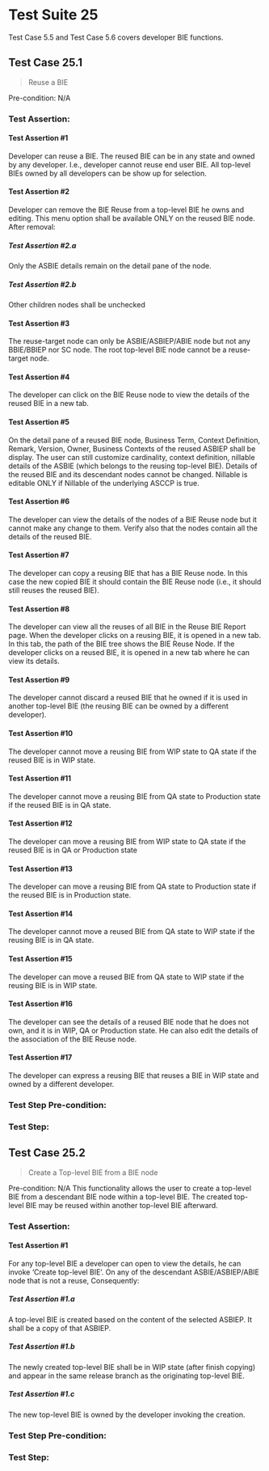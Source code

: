 # Test Suite 25

Test Case 5.5 and Test Case 5.6 covers developer BIE functions.

## Test Case 25.1

> Reuse a BIE

Pre-condition: N/A


### Test Assertion:

#### Test Assertion #1
Developer can reuse a BIE. The reused BIE can be in any state and owned by any developer. I.e., developer cannot reuse end user BIE. All top-level BIEs owned by all developers can be show up for selection.

#### Test Assertion #2
Developer can remove the BIE Reuse from a top-level BIE he owns and editing. This menu option shall be available ONLY on the reused BIE node. After removal:

##### Test Assertion #2.a
Only the ASBIE details remain on the detail pane of the node.
##### Test Assertion #2.b
Other children nodes shall be unchecked

#### Test Assertion #3
The reuse-target node can only be ASBIE/ASBIEP/ABIE node but not any BBIE/BBIEP nor SC node. The root top-level BIE node cannot be a reuse-target node.

#### Test Assertion #4
The developer can click on the BIE Reuse node to view the details of the reused BIE in a new tab.

#### Test Assertion #5
On the detail pane of a reused BIE node, Business Term, Context Definition, Remark, Version, Owner, Business Contexts of the reused ASBIEP shall be display. The user can still customize cardinality, context definition, nillable details of the ASBIE (which belongs to the reusing top-level BIE). Details of the reused BIE and its descendant nodes cannot be changed. Nillable is editable ONLY if Nillable of the underlying ASCCP is true.

#### Test Assertion #6
The developer can view the details of the nodes of a BIE Reuse node but it cannot make any change to them. Verify also that the nodes contain all the details of the reused BIE.

#### Test Assertion #7
The developer can copy a reusing BIE that has a BIE Reuse node. In this case the new copied BIE it should contain the BIE Reuse node (i.e., it should still reuses the reused BIE).

#### Test Assertion #8
The developer can view all the reuses of all BIE in the Reuse BIE Report page. When the developer clicks on a reusing BIE, it is opened in a new tab. In this tab, the path of the BIE tree shows the BIE Reuse Node. If the developer clicks on a reused BIE, it is opened in a new tab where he can view its details.

#### Test Assertion #9
The developer cannot discard a reused BIE that he owned if it is used in another top-level BIE (the reusing BIE can be owned by a different developer).

#### Test Assertion #10
The developer cannot move a reusing BIE from WIP state to QA state if the reused BIE is in WIP state.

#### Test Assertion #11
The developer cannot move a reusing BIE from QA state to Production state if the reused BIE is in QA state.

#### Test Assertion #12
The developer can move a reusing BIE from WIP state to QA state if the reused BIE is in QA or Production state

#### Test Assertion #13
The developer can move a reusing BIE from QA state to Production state if the reused BIE is in Production state.

#### Test Assertion #14
The developer cannot move a reused BIE from QA state to WIP state if the reusing BIE is in QA state.

#### Test Assertion #15
The developer can move a reused BIE from QA state to WIP state if the reusing BIE is in WIP state.

#### Test Assertion #16
The developer can see the details of a reused BIE node that he does not own, and it is in WIP, QA or Production state. He can also edit the details of the association of the BIE Reuse node.

#### Test Assertion #17
The developer can express a reusing BIE that reuses a BIE in WIP state and owned by a different developer.

### Test Step Pre-condition:



### Test Step:

## Test Case 25.2

> Create a Top-level BIE from a BIE node

Pre-condition: N/A
This functionality allows the user to create a top-level BIE from a descendant BIE node within a top-level BIE. The created top-level BIE may be reused within another top-level BIE afterward.


### Test Assertion:

#### Test Assertion #1
For any top-level BIE a developer can open to view the details, he can invoke ‘Create top-level BIE’. On any of the descendant ASBIE/ASBIEP/ABIE node that is not a reuse, Consequently:

##### Test Assertion #1.a
A top-level BIE is created based on the content of the selected ASBIEP. It shall be a copy of that ASBIEP.
##### Test Assertion #1.b
The newly created top-level BIE shall be in WIP state (after finish copying) and appear in the same release branch as the originating top-level BIE.
##### Test Assertion #1.c
The new top-level BIE is owned by the developer invoking the creation.

### Test Step Pre-condition:



### Test Step: